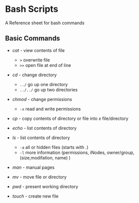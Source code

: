 # Bash Scripts

A Reference sheet for bash commands

## Basic Commands

* *cat* - view contents of file
    * `>` overwrite file
    * `>>` open file at end of line

* *cd* - change directory
    * `../` go up one directory
    * `../../` go up two directories

* *chmod* - change permissions 
    * `-x` read and write permissions

* *cp* - copy contents of directory or file into *x* file/directory

* *echo* - list contents of directory

* *ls* - list contents of directory
    * `-a` all or hidden files (starts with *.*)
    * `-l` more information (permissions, iNodes, owner/group, (size,modifation, name) )

* *man* - manual pages

* *mv* - move file or directory

* *pwd* - present working directory

* *touch* - create new file

